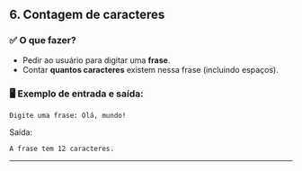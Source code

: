 ## **6. Contagem de caracteres**

### ✅ O que fazer?

- Pedir ao usuário para digitar uma **frase**.
- Contar **quantos caracteres** existem nessa frase (incluindo espaços).

### 🖥️ Exemplo de entrada e saída:

```
Digite uma frase: Olá, mundo!
```

Saída:

```
A frase tem 12 caracteres.
```

---